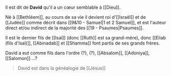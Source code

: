 Il est dit de **David** qu'il a un cœur semblable à [[Dieu]].

Né à [[Bethléem]], au cours de sa vie il devient roi d'[[Israël]] et de [[Judée]] comme décrit dans [[9&10 - Samuel|1 et 2 Samuel]], et est l'auteur direct et/ou indirect de la majorité des [[19 - Psaumes|Psaumes]].

Il est le dernier fils de [[Isaï]] (donc [[Ruth]] est sa grand-mère), donc [[Eliab (fils d'Isaï)]], [[Abinadab]] et [[Shamma]] font partis de ses grands frères.

David a eut comme fils dans l'ordre (?), (?), [[Absalom]], [[Adoniya]], [[Salomon]] ...?
>David est dans la généalogie de [[Jésus]]